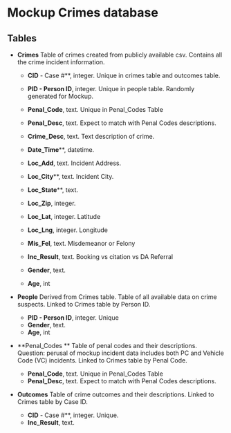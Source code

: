# Mockup Crimes database

##  Tables

- **Crimes**  Table of crimes created from publicly available csv. Contains all the crime incident information.

  - **CID** - Case #**, integer. Unique in crimes table and outcomes table.
  - **PID - Person ID**, integer. Unique in people table. Randomly generated for Mockup.
  - **Penal_Code**, text.     Unique in Penal_Codes Table
  - **Penal_Desc**, text. Expect to match with Penal Codes descriptions. 
  - **Crime_Desc**, text. Text description of crime.
  - **Date_Time****, datetime.

  - **Loc_Add**, text.  Incident Address.
  - **Loc_City****, text.  Incident City.
  - **Loc_State****, text. 
  - **Loc_Zip**, integer.
  - **Loc_Lat**, integer.  Latitude
  - **Loc_Lng**, integer.  Longitude
  - **Mis_Fel**, text.  Misdemeanor or Felony
  - **Inc_Result**, text. Booking vs citation vs DA Referral
  - **Gender**, text. 
  - **Age**, int

- **People**  Derived from Crimes table. Table of all available data on crime suspects. Linked to Crimes table by Person ID.

  - **PID - Person ID**, integer. Unique
  - **Gender**, text. 
  - **Age**, int

- **Penal_Codes ** Table of penal codes and their descriptions.  Question: perusal of mockup incident data  includes both PC and Vehicle Code (VC) incidents.  Linked to Crimes table by Penal Code.

  - **Penal_Code**, text.     Unique in Penal_Codes Table
  - **Penal_Desc**, text. Expect to match with Penal Codes descriptions.  

- **Outcomes** Table of crime outcomes and their descriptions. Linked to Crimes table by Case ID.

  - **CID** - Case #**, integer. Unique.
  - **Inc_Result**, text.